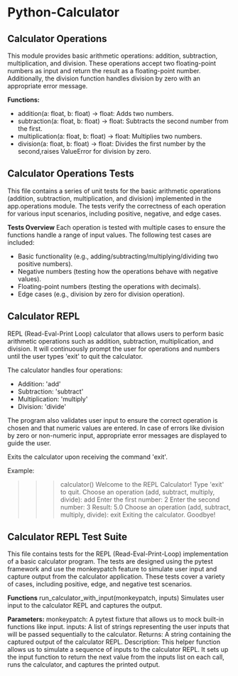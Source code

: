 # Python-Calculator

## Calculator Operations

This module provides basic arithmetic operations: addition, subtraction, multiplication,
and division. These operations accept two floating-point numbers as input and return the
result as a floating-point number. Additionally, the division function handles division by zero
with an appropriate error message.

**Functions:**

- addition(a: float, b: float) -> float: Adds two numbers.
- subtraction(a: float, b: float) -> float: Subtracts the second number from the first.
- multiplication(a: float, b: float) -> float: Multiplies two numbers.
- division(a: float, b: float) -> float: Divides the first number by the second,raises ValueError for division by zero.

## Calculator Operations Tests

This file contains a series of unit tests for the basic arithmetic operations (addition, subtraction, multiplication, and division) implemented in the app.operations module. The tests verify the correctness of each operation for various input scenarios, including positive, negative, and edge cases.

**Tests Overview**
Each operation is tested with multiple cases to ensure the functions handle a range of input values. The following test cases are included:

- Basic functionality (e.g., adding/subtracting/multiplying/dividing two positive numbers).
- Negative numbers (testing how the operations behave with negative values).
- Floating-point numbers (testing the operations with decimals).
- Edge cases (e.g., division by zero for division operation).

## Calculator REPL

REPL (Read-Eval-Print Loop) calculator that allows users to perform basic arithmetic operations
such as addition, subtraction, multiplication, and division. It will continuously prompt the user
for operations and numbers until the user types 'exit' to quit the calculator.

The calculator handles four operations:

- Addition: 'add'
- Subtraction: 'subtract'
- Multiplication: 'multiply'
- Division: 'divide'

The program also validates user input to ensure the correct operation is chosen and that numeric values
are entered. In case of errors like division by zero or non-numeric input, appropriate error messages
are displayed to guide the user.

Exits the calculator upon receiving the command 'exit'.

Example:

> > > calculator()
> > > Welcome to the REPL Calculator!
> > > Type 'exit' to quit.
> > > Choose an operation (add, subtract, multiply, divide): add
> > > Enter the first number: 2
> > > Enter the second number: 3
> > > Result: 5.0
> > > Choose an operation (add, subtract, multiply, divide): exit
> > > Exiting the calculator. Goodbye!

## Calculator REPL Test Suite

This file contains tests for the REPL (Read-Eval-Print-Loop) implementation of a basic calculator program. The tests are designed using the pytest framework and use the monkeypatch feature to simulate user input and capture output from the calculator application. These tests cover a variety of cases, including positive, edge, and negative test scenarios.

**Functions**
run_calculator_with_input(monkeypatch, inputs)
Simulates user input to the calculator REPL and captures the output.

**Parameters:**
monkeypatch: A pytest fixture that allows us to mock built-in functions like input.
inputs: A list of strings representing the user inputs that will be passed sequentially to the calculator.
Returns:
A string containing the captured output of the calculator REPL.
Description: This helper function allows us to simulate a sequence of inputs to the calculator REPL. It sets up the input function to return the next value from the inputs list on each call, runs the calculator, and captures the printed output.


